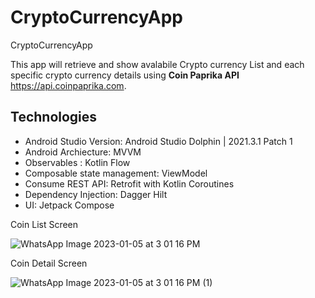 # CryptoCurrencyApp
CryptoCurrencyApp

This app will retrieve and show avalabile Crypto currency List and each specific crypto currency details using __Coin Paprika API__ https://api.coinpaprika.com.

## Technologies

* Android Studio Version: Android Studio Dolphin | 2021.3.1 Patch 1
* Android Archiecture: MVVM
* Observables : Kotlin Flow
* Composable state management: ViewModel
* Consume REST API: Retrofit with Kotlin Coroutines
* Dependency Injection: Dagger Hilt
* UI: Jetpack Compose

Coin List Screen

![WhatsApp Image 2023-01-05 at 3 01 16 PM](https://user-images.githubusercontent.com/11756630/210747593-291dabe0-3b10-48c9-a0da-ccafd9328e09.jpeg)

Coin Detail Screen

![WhatsApp Image 2023-01-05 at 3 01 16 PM (1)](https://user-images.githubusercontent.com/11756630/210747684-85819d36-a936-4c38-9b92-78741f974960.jpeg)
